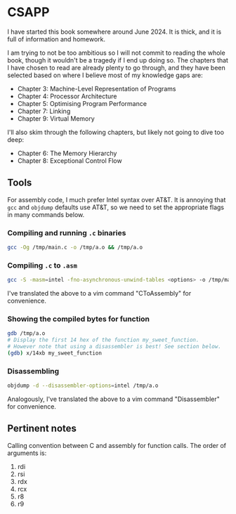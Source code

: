 # CSAPP

I have started this book somewhere around June 2024. It is thick, and it is
full of information and homework.

I am trying to not be too ambitious so I will not commit to reading the whole
book, though it wouldn't be a tragedy if I end up doing so. The chapters that I
have chosen to read are already plenty to go through, and they have been
selected based on where I believe most of my knowledge gaps are:

- Chapter 3: Machine-Level Representation of Programs
- Chapter 4: Processor Architecture
- Chapter 5: Optimising Program Performance
- Chapter 7: Linking
- Chapter 9: Virtual Memory

I'll also skim through the following chapters, but likely not going to dive too
deep:

- Chapter 6: The Memory Hierarchy
- Chapter 8: Exceptional Control Flow

## Tools

For assembly code, I much prefer Intel syntax over AT&T. It is annoying that
`gcc` and `objdump` defaults use AT&T, so we need to set the appropriate flags
in many commands below.

### Compiling and running `.c` binaries
```sh
gcc -Og /tmp/main.c -o /tmp/a.o && /tmp/a.o
```

### Compiling `.c` to `.asm`
```sh
gcc -S -masm=intel -fno-asynchronous-unwind-tables <options> -o /tmp/main.asm
```
I've translated the above to a vim command "CToAssembly" for convenience.

### Showing the compiled bytes for function

```sh
gdb /tmp/a.o
# Display the first 14 hex of the function my_sweet_function.
# However note that using a disassembler is best! See section below.
(gdb) x/14xb my_sweet_function
```

### Disassembling

```sh
objdump -d --disassembler-options=intel /tmp/a.o
```

Analogously, I've translated the above to a vim command "Disassembler" for
convenience.

## Pertinent notes

Calling convention between C and assembly for function calls.
The order of arguments is:

1. rdi
2. rsi
3. rdx
4. rcx
5. r8
6. r9
